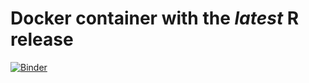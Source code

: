 # Docker container with the *latest* R release

[![Binder](https://mybinder.org/badge_logo.svg)](https://mybinder.org/v2/gh/Bogdasayen/decision_trees_docker/main?urlpath=rstudio)


